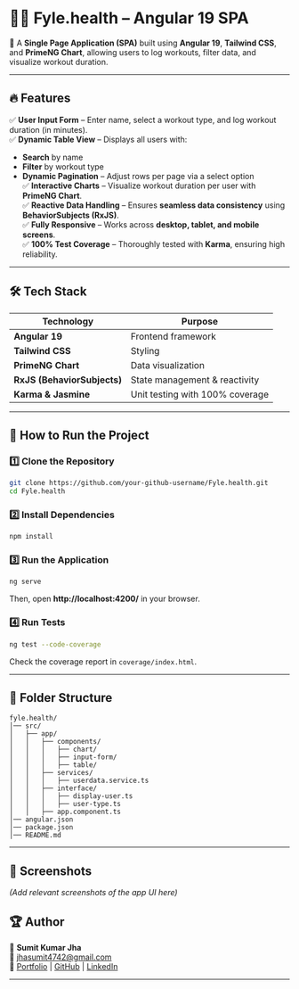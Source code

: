 # 🏋️‍♂️ Fyle.health – Angular 19 SPA

🚀 A **Single Page Application (SPA)** built using **Angular 19**, **Tailwind CSS**, and **PrimeNG Chart**, allowing users to log workouts, filter data, and visualize workout duration.

---

## 🔥 Features

✅ **User Input Form** – Enter name, select a workout type, and log workout duration (in minutes).  
✅ **Dynamic Table View** – Displays all users with:

- **Search** by name
- **Filter** by workout type
- **Dynamic Pagination** – Adjust rows per page via a select option  
  ✅ **Interactive Charts** – Visualize workout duration per user with **PrimeNG Chart**.  
  ✅ **Reactive Data Handling** – Ensures **seamless data consistency** using **BehaviorSubjects (RxJS)**.  
  ✅ **Fully Responsive** – Works across **desktop, tablet, and mobile screens**.  
  ✅ **100% Test Coverage** – Thoroughly tested with **Karma**, ensuring high reliability.

---

## 🛠️ Tech Stack

| Technology                  | Purpose                         |
| --------------------------- | ------------------------------- |
| **Angular 19**              | Frontend framework              |
| **Tailwind CSS**            | Styling                         |
| **PrimeNG Chart**           | Data visualization              |
| **RxJS (BehaviorSubjects)** | State management & reactivity   |
| **Karma & Jasmine**         | Unit testing with 100% coverage |

---

## 🎯 How to Run the Project

### 1️⃣ Clone the Repository

```bash
git clone https://github.com/your-github-username/Fyle.health.git
cd Fyle.health
```

### 2️⃣ Install Dependencies

```bash
npm install
```

### 3️⃣ Run the Application

```bash
ng serve
```

Then, open **http://localhost:4200/** in your browser.

### 4️⃣ Run Tests

```bash
ng test --code-coverage
```

Check the coverage report in `coverage/index.html`.

---

## 📂 Folder Structure

```
fyle.health/
│── src/
│   ├── app/
│   │   ├── components/
│   │   │   ├── chart/
│   │   │   ├── input-form/
│   │   │   ├── table/
│   │   ├── services/
│   │   │   ├── userdata.service.ts
│   │   ├── interface/
│   │   │   ├── display-user.ts
│   │   │   ├── user-type.ts
│   │   ├── app.component.ts
│── angular.json
│── package.json
│── README.md
```

---

## 📸 Screenshots

_(Add relevant screenshots of the app UI here)_

## 🏆 Author

👤 **Sumit Kumar Jha**  
📧 [jhasumit4742@gmail.com](mailto:jhasumit4742@gmail.com)  
🔗 [Portfolio](https://sumitkrjha.onrender.com) | [GitHub](https://github.com/your-github-username) | [LinkedIn](https://www.linkedin.com/in/sumitkrjha/)

---
